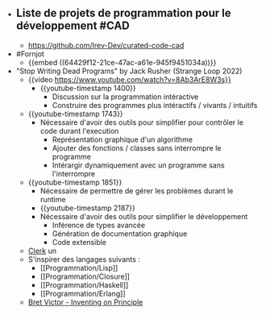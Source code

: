 - Liste de projets de programmation pour le développement #CAD
	-
	- https://github.com/Irev-Dev/curated-code-cad
- #Fornjot
	- {{embed ((64429f12-21ce-47ac-a61e-945f9451034a))}}
- "Stop Writing Dead Programs" by Jack Rusher (Strange Loop 2022)
	- {{video  https://www.youtube.com/watch?v=8Ab3ArE8W3s}}
		- {{youtube-timestamp 1400}}
			- Discussion sur la programmation intéractive
			- Construire des programmes plus intéractifs / vivants / intuitifs
	- {{youtube-timestamp 1743}}
		- Nécessaire d'avoir des outils pour simplifier pour contrôler le code durant l'execution
			- Représentation graphique d'un algorithme
			- Ajouter des fonctions / classes sans interrompre le programme
			- Intérargir dynamiquement avec un programme sans l'interrompre
	- {{youtube-timestamp 1851}}
		- Nécessaire de permettre de gérer les problèmes durant le runtime
		- {{youtube-timestamp 2187}}
		- Nécessaire d'avoir des outils pour simplifier le développement
			- Inférence de types avancée
			- Génération de documentation graphique
			- Code extensible
	- [Clerk](https://github.com/nextjournal/clerk) un
	- S'inspirer des langages suivants :
		- [[Programmation/Lisp]]
		- [[Programmation/Closure]]
		- [[Programmation/Haskell]]
		- [[Programmation/Erlang]]
	- [Bret Victor - Inventing on Principle](https://www.youtube.com/watch?v=PUv66718DII)